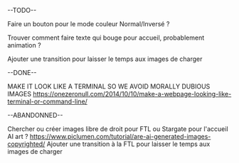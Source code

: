 --TODO--

Faire un bouton pour le mode couleur Normal/Inversé ?

Trouver comment faire texte qui bouge pour accueil, probablement animation ?

Ajouter une transition pour laisser le temps aux images de charger



--DONE--

MAKE IT LOOK LIKE A TERMINAL SO WE AVOID MORALLY DUBIOUS IMAGES https://onezeronull.com/2014/10/10/make-a-webpage-looking-like-terminal-or-command-line/ 








--ABANDONNED--

Chercher ou créer images libre de droit pour FTL ou Stargate pour l'accueil
AI art ? https://www.piclumen.com/tutorial/are-ai-generated-images-copyrighted/
Ajouter une transition à la FTL pour laisser le temps aux images de charger
